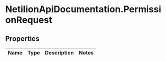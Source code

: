 # NetilionApiDocumentation.PermissionRequest

## Properties
Name | Type | Description | Notes
------------ | ------------- | ------------- | -------------

